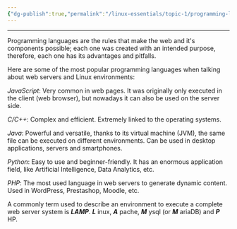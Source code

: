 ```yaml
---
{"dg-publish":true,"permalink":"/linux-essentials/topic-1/programming-languages/","dgPassFrontmatter":true}
---
```


---
Programming languages are the rules that make the web and it's components possible; each one was created with an intended purpose, therefore, each one has its advantages and pitfalls.  

Here are some of the most popular programming languages when talking about web servers and Linux environments:

_JavaScript_: Very common in web pages. It was originally only executed in the client (web browser), but nowadays it can also be used on the server side.

_C/C++_: Complex and efficient. Extremely linked to the operating systems.

_Java_: Powerful and versatile, thanks to its virtual machine (JVM), the same file can be executed on different environments. Can be used in desktop applications, servers and smartphones.

_Python_: Easy to use and beginner-friendly. It has an enormous application field, like Artificial Intelligence, Data Analytics, etc.

_PHP_: The most used language in web servers to generate dynamic content. Used in WordPress, Prestashop, Moodle, etc.

A commonly term used to describe an environment to execute a complete web server system is ___LAMP___.
___L___ inux, ___A___ pache, ___M___ ysql (or ___M___ ariaDB) and ___P___ HP.